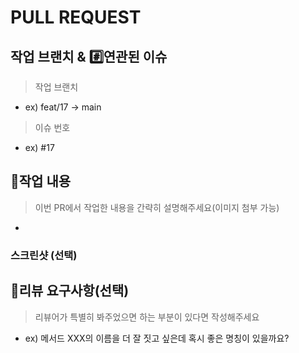 # PULL REQUEST

## 작업 브랜치 & #️⃣연관된 이슈

> 작업 브랜치

  - ex) feat/17 -> main


> 이슈 번호

  - ex) #17

## 📝작업 내용

> 이번 PR에서 작업한 내용을 간략히 설명해주세요(이미지 첨부 가능)

- 


### 스크린샷 (선택)



## 💬리뷰 요구사항(선택)

> 리뷰어가 특별히 봐주었으면 하는 부분이 있다면 작성해주세요

  - ex) 메서드 XXX의 이름을 더 잘 짓고 싶은데 혹시 좋은 명칭이 있을까요?

